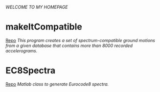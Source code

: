 *WELCOME TO MY HOMEPAGE*

# makeItCompatible
[Repo](https://github.com/btagliafierro/makeItCompatible)
_This program creates a set of spectrum-compatible ground motions from a given database that contains more than 8000 recorded accelerograms._

# EC8Spectra
[Repo](https://github.com/btagliafierro/EC8Spectra)
_Matlab class to generate Eurocode8 spectra._
